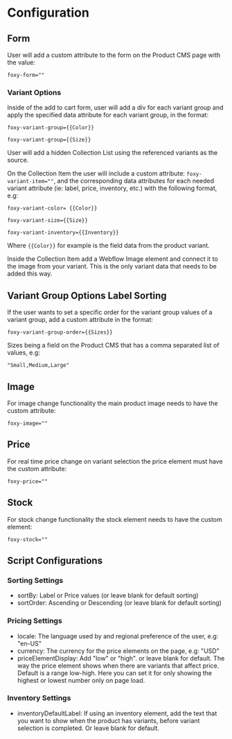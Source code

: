 # Configuration

## Form

User will add a custom attribute to the form on the Product CMS page with the value:

`foxy-form=""`

### Variant Options

Inside of the add to cart form, user will add a div for each variant group and apply the specified data attribute for each variant group, in the format:

`foxy-variant-group={{Color}}`

`foxy-variant-group={{Size}}`

User will add a hidden Collection List using the referenced variants as the source.

On the Collection Item the user will include a custom attribute: `foxy-variant-item=""`, and the corresponding data attributes for each needed variant attribute (ie: label, price, inventory, etc.) with the following format, e.g:

`foxy-variant-color= {{Color}}`

`foxy-variant-size={{Size}}`

`foxy-variant-inventory={{Inventory}}`

Where `{{Color}}` for example is the field data from the product variant.

Inside the Collection Item add a Webflow Image element and connect it to the image from your variant. This is the only variant data that needs to be added this way.

## Variant Group Options Label Sorting

If the user wants to set a specific order for the variant group values of a variant group, add a custom attribute in the format:

`foxy-variant-group-order={{Sizes}}`

Sizes being a field on the Product CMS that has a comma separated list of values, e.g:

`"Small,Medium,Large"`

## Image

For image change functionality the main product image needs to have the custom attribute:

`foxy-image=""`

## Price

For real time price change on variant selection the price element must have the custom attribute:

`foxy-price=""`

## Stock

For stock change functionality the stock element needs to have the custom element:

`foxy-stock=""`

## Script Configurations

### Sorting Settings

- sortBy: Label or Price values (or leave blank for default sorting)
- sortOrder: Ascending or Descending (or leave blank for default sorting)

### Pricing Settings

- locale: The language used by and regional preference of the user, e.g: "en-US"
- currency: The currency for the price elements on the page, e.g: "USD"
- priceElementDisplay: Add "low" or "high". or leave blank for default. The way the price element shows when there are variants that affect price. Default is a range low-high. Here you can set it for only showing the highest or lowest number only on page load.

### Inventory Settings

- inventoryDefaultLabel: If using an inventory element, add the text that you want to show when the product has variants, before variant selection is completed. Or leave blank for default.

